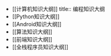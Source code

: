 - [[计算机知识大纲]]
  title:: 编程知识大纲
- [[Python知识大纲]]
- [[Android知识大纲]]
- [[算法知识大纲]]
- [[前端知识大纲]]
- [[全栈程序员知识大纲]]